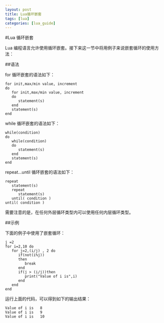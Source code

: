 ```yaml
---
layout: post
title: Lua循环嵌套  
tags: [lua]
categories: [lua_guide]
---
```

#Lua 循环嵌套  

Lua 编程语言允许使用循环嵌套。接下来这一节中将用例子来说嵌套循环的使用方法：  

##语法  

for 循环嵌套的语法如下：  

```
for init,max/min value, increment
do
   for init,max/min value, increment
   do
      statement(s)
   end
   statement(s)
end
```  
while 循环嵌套的语法如下：  

```
while(condition)
do
   while(condition)
   do
      statement(s)
   end
   statement(s)
end
```  

repeat...until  循环嵌套的语法如下：  

```
repeat
   statement(s)
   repeat
      statement(s)
   until( condition )
until( condition )
```  

需要注意的是，在任何外层循环类型内可以使用任何内层循环类型。  

##示例  

下面的例子中使用了嵌套循环：  

```
j =2
for i=2,10 do
   for j=2,(i/j) , 2 do
      if(not(i%j)) 
      then
         break 
      end
      if(j > (i/j))then
         print("Value of i is",i)
      end
   end
end
```

运行上面的代码，可以得到如下的输出结果：　　

```
Value of i is	8
Value of i is	9
Value of i is	10
```
